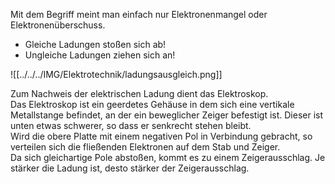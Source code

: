 Mit dem Begriff meint man einfach nur Elektronenmangel oder Elektronenüberschuss.

- Gleiche Ladungen stoßen sich ab!
- Ungleiche Ladungen ziehen sich an!

![[../../../IMG/Elektrotechnik/ladungsausgleich.png]]

Zum Nachweis der elektrischen Ladung dient das Elektroskop.  
Das Elektroskop ist ein geerdetes Gehäuse in dem sich eine vertikale Metallstange befindet, an der ein beweglicher Zeiger befestigt ist. Dieser ist unten etwas schwerer, so dass er senkrecht stehen bleibt.  
Wird die obere Platte mit einem negativen Pol in Verbindung gebracht, so verteilen sich die fließenden Elektronen auf dem Stab und Zeiger.  
Da sich gleichartige Pole abstoßen, kommt es zu einem Zeigerausschlag. Je stärker die Ladung ist, desto stärker der Zeigerausschlag.